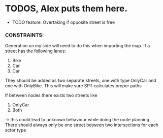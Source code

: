 # TODOS, Alex puts them here.
- TODO feature: Overtaking if opposite street is free

### CONSTRAINTS:
Generation on my side will need to do this when importing the map.
If a street has the following lanes:
1. Bike
2. Car
3. Car  

They should be added as two separate streets, one with type OnlyCar and one with OnlyBike.
This will make sure SPT calculates proper paths

If between nodes there exists two streets like
1. OnlyCar
2. Both

-> this could lead to unknown behaviour while doing the route planning. 
   There should always only be one street between two intersections for each actor type

